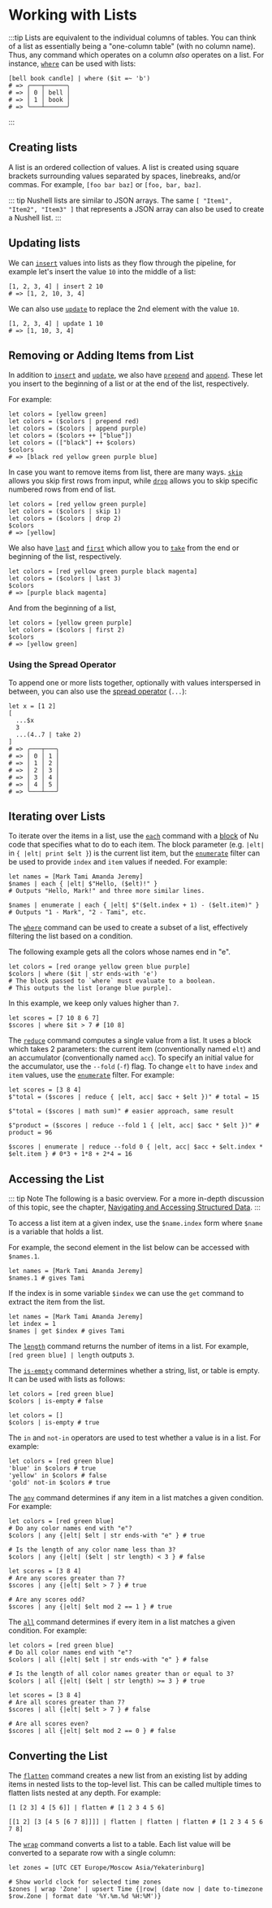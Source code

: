 # Working with Lists

:::tip
Lists are equivalent to the individual columns of tables. You can think of a list as essentially being a "one-column table" (with no column name). Thus, any command which operates on a column _also_ operates on a list. For instance, [`where`](/commands/docs/where.md) can be used with lists:

```nu
[bell book candle] | where ($it =~ 'b')
# => ╭───┬──────╮
# => │ 0 │ bell │
# => │ 1 │ book │
# => ╰───┴──────╯
```

:::

## Creating lists

A list is an ordered collection of values.
A list is created using square brackets surrounding values separated by spaces, linebreaks, and/or commas.
For example, `[foo bar baz]` or `[foo, bar, baz]`.

::: tip
Nushell lists are similar to JSON arrays. The same `[ "Item1", "Item2", "Item3" ]` that represents a JSON array can also be used to create a Nushell list.
:::

## Updating lists

We can [`insert`](/commands/docs/insert.md) values into lists as they flow through the pipeline, for example let's insert the value `10` into the middle of a list:

```nu
[1, 2, 3, 4] | insert 2 10
# => [1, 2, 10, 3, 4]
```

We can also use [`update`](/commands/docs/update.md) to replace the 2nd element with the value `10`.

```nu
[1, 2, 3, 4] | update 1 10
# => [1, 10, 3, 4]
```

## Removing or Adding Items from List

In addition to [`insert`](/commands/docs/insert.md) and [`update`](/commands/docs/update.md), we also have [`prepend`](/commands/docs/prepend.md) and [`append`](/commands/docs/append.md). These let you insert to the beginning of a list or at the end of the list, respectively.

For example:

```nu
let colors = [yellow green]
let colors = ($colors | prepend red)
let colors = ($colors | append purple)
let colors = ($colors ++ ["blue"])
let colors = (["black"] ++ $colors)
$colors
# => [black red yellow green purple blue]
```

In case you want to remove items from list, there are many ways. [`skip`](/commands/docs/skip.md) allows you skip first rows from input, while [`drop`](/commands/docs/drop.md) allows you to skip specific numbered rows from end of list.

```nu
let colors = [red yellow green purple]
let colors = ($colors | skip 1)
let colors = ($colors | drop 2)
$colors
# => [yellow]
```

We also have [`last`](/commands/docs/last.md) and [`first`](/commands/docs/first.md) which allow you to [`take`](/commands/docs/take.md) from the end or beginning of the list, respectively.

```nu
let colors = [red yellow green purple black magenta]
let colors = ($colors | last 3)
$colors
# => [purple black magenta]
```

And from the beginning of a list,

```nu
let colors = [yellow green purple]
let colors = ($colors | first 2)
$colors
# => [yellow green]
```

### Using the Spread Operator

To append one or more lists together, optionally with values interspersed in between, you can also use the
[spread operator](/book/operators#spread-operator) (`...`):

```nu
let x = [1 2]
[
  ...$x
  3
  ...(4..7 | take 2)
]
# => ╭───┬───╮
# => │ 0 │ 1 │
# => │ 1 │ 2 │
# => │ 2 │ 3 │
# => │ 3 │ 4 │
# => │ 4 │ 5 │
# => ╰───┴───╯
```

## Iterating over Lists

To iterate over the items in a list, use the [`each`](/commands/docs/each.md) command with a [block](types_of_data.html#blocks)
of Nu code that specifies what to do to each item. The block parameter (e.g. `|elt|` in `{ |elt| print $elt }`) is the current list
item, but the [`enumerate`](/commands/docs/enumerate.md) filter can be used to provide `index` and `item` values if needed. For example:

```nu
let names = [Mark Tami Amanda Jeremy]
$names | each { |elt| $"Hello, ($elt)!" }
# Outputs "Hello, Mark!" and three more similar lines.

$names | enumerate | each { |elt| $"($elt.index + 1) - ($elt.item)" }
# Outputs "1 - Mark", "2 - Tami", etc.
```

The [`where`](/commands/docs/where.md) command can be used to create a subset of a list, effectively filtering the list based on a condition.

The following example gets all the colors whose names end in "e".

```nu
let colors = [red orange yellow green blue purple]
$colors | where ($it | str ends-with 'e')
# The block passed to `where` must evaluate to a boolean.
# This outputs the list [orange blue purple].
```

In this example, we keep only values higher than `7`.

```nu
let scores = [7 10 8 6 7]
$scores | where $it > 7 # [10 8]
```

The [`reduce`](/commands/docs/reduce.md) command computes a single value from a list.
It uses a block which takes 2 parameters: the current item (conventionally named `elt`) and an accumulator
(conventionally named `acc`). To specify an initial value for the accumulator, use the `--fold` (`-f`) flag.
To change `elt` to have `index` and `item` values, use the [`enumerate`](/commands/docs/enumerate.md) filter.
For example:

```nu
let scores = [3 8 4]
$"total = ($scores | reduce { |elt, acc| $acc + $elt })" # total = 15

$"total = ($scores | math sum)" # easier approach, same result

$"product = ($scores | reduce --fold 1 { |elt, acc| $acc * $elt })" # product = 96

$scores | enumerate | reduce --fold 0 { |elt, acc| $acc + $elt.index * $elt.item } # 0*3 + 1*8 + 2*4 = 16
```

## Accessing the List

::: tip Note
The following is a basic overview. For a more in-depth discussion of this topic, see the chapter, [Navigating and Accessing Structured Data](/book/navigating_structured_data.md).
:::

To access a list item at a given index, use the `$name.index` form where `$name` is a variable that holds a list.

For example, the second element in the list below can be accessed with `$names.1`.

```nu
let names = [Mark Tami Amanda Jeremy]
$names.1 # gives Tami
```

If the index is in some variable `$index` we can use the `get` command to extract the item from the list.

```nu
let names = [Mark Tami Amanda Jeremy]
let index = 1
$names | get $index # gives Tami
```

The [`length`](/commands/docs/length.md) command returns the number of items in a list.
For example, `[red green blue] | length` outputs `3`.

The [`is-empty`](/commands/docs/is-empty.md) command determines whether a string, list, or table is empty.
It can be used with lists as follows:

```nu
let colors = [red green blue]
$colors | is-empty # false

let colors = []
$colors | is-empty # true
```

The `in` and `not-in` operators are used to test whether a value is in a list. For example:

```nu
let colors = [red green blue]
'blue' in $colors # true
'yellow' in $colors # false
'gold' not-in $colors # true
```

The [`any`](/commands/docs/any.md) command determines if any item in a list
matches a given condition.
For example:

```nu
let colors = [red green blue]
# Do any color names end with "e"?
$colors | any {|elt| $elt | str ends-with "e" } # true

# Is the length of any color name less than 3?
$colors | any {|elt| ($elt | str length) < 3 } # false

let scores = [3 8 4]
# Are any scores greater than 7?
$scores | any {|elt| $elt > 7 } # true

# Are any scores odd?
$scores | any {|elt| $elt mod 2 == 1 } # true
```

The [`all`](/commands/docs/all.md) command determines if every item in a list
matches a given condition.
For example:

```nu
let colors = [red green blue]
# Do all color names end with "e"?
$colors | all {|elt| $elt | str ends-with "e" } # false

# Is the length of all color names greater than or equal to 3?
$colors | all {|elt| ($elt | str length) >= 3 } # true

let scores = [3 8 4]
# Are all scores greater than 7?
$scores | all {|elt| $elt > 7 } # false

# Are all scores even?
$scores | all {|elt| $elt mod 2 == 0 } # false
```

## Converting the List

The [`flatten`](/commands/docs/flatten.md) command creates a new list from an existing list
by adding items in nested lists to the top-level list.
This can be called multiple times to flatten lists nested at any depth.
For example:

```nu
[1 [2 3] 4 [5 6]] | flatten # [1 2 3 4 5 6]

[[1 2] [3 [4 5 [6 7 8]]]] | flatten | flatten | flatten # [1 2 3 4 5 6 7 8]
```

The [`wrap`](/commands/docs/wrap.md) command converts a list to a table. Each list value will
be converted to a separate row with a single column:

```nu
let zones = [UTC CET Europe/Moscow Asia/Yekaterinburg]

# Show world clock for selected time zones
$zones | wrap 'Zone' | upsert Time {|row| (date now | date to-timezone $row.Zone | format date '%Y.%m.%d %H:%M')}
```
